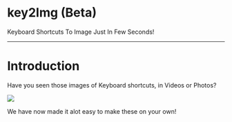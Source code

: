 # key2Img (Beta)
Keyboard Shortcuts To Image Just In Few Seconds!

---

# Introduction
Have you seen those images of Keyboard shortcuts, in Videos or Photos?

![](https://i.ibb.co/RhBwQRv/Keyboard-Shortcut-Image.jpg)

We have now made it alot easy to make these on your own!
